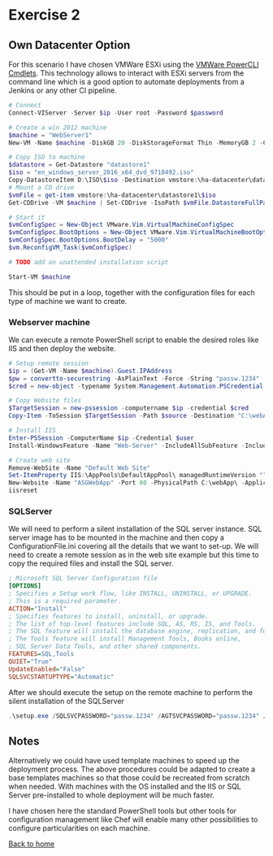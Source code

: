 # Exercise 2

## Own Datacenter Option

For this scenario I have chosen VMWare ESXi using the [VMWare PowerCLI Cmdlets](https://www.vmware.com/support/developer/PowerCLI/). This technology allows to interact with ESXi servers from the command line which is a good option to automate deployments from a Jenkins or any other CI pipeline.

```powershell
# Connect
Connect-VIServer -Server $ip -User root -Password $password

# Create a win 2012 machine
$machine = "WebServer1"
New-VM -Name $machine -DiskGB 20 -DiskStorageFormat Thin -MemoryGB 2 -CD -GuestId windows9Server64Guest -NumCpu 2

# Copy ISO to machine
$datastore = Get-Datastore "datastore1"
$iso = "en_windows_server_2016_x64_dvd_9718492.iso"
Copy-DatastoreItem D:\ISO\$iso -Destination vmstore:\ha-datacenter\datastore1\$iso
# Mount a CD drive
$vmFile = get-item vmstore:\ha-datacenter\datastore1\$iso
Get-CDDrive -VM $machine | Set-CDDrive -IsoPath $vmFile.DatastoreFullPath –StartConnected $True -Confirm:$False

# Start it
$vmConfigSpec = New-Object VMware.Vim.VirtualMachineConfigSpec
$vmConfigSpec.BootOptions = New-Object VMware.Vim.VirtualMachineBootOptions
$vmConfigSpec.BootOptions.BootDelay = "5000"
$vm.ReconfigVM_Task($vmConfigSpec)

# TODO add an unattended installation script

Start-VM $machine

```

This should be put in a loop, together with the configuration files for each type of machine we want to create.

### Webserver machine

We can execute a remote PowerShell script to enable the desired roles like IIS and then deploy the website.

```powershell
# Setup remote session
$ip = (Get-VM -Name $machine).Guest.IPAddress
$pw = convertto-securestring -AsPlainText -Force -String "passw.1234"
$cred = new-object -typename System.Management.Automation.PSCredential -argumentlist "Administrator",$pw

# Copy Website files
$TargetSession = new-pssession -computername $ip -credential $cred
Copy-Item -ToSession $TargetSession -Path $source -Destination "C:\webApp\" -Recurse

# Install IIS
Enter-PSSession -ComputerName $ip -Credential $user
Install-WindowsFeature -Name "Web-Server" -IncludeAllSubFeature -IncludeManagementTools

# Create web site
Remove-WebSite -Name "Default Web Site"
Set-ItemProperty IIS:\AppPools\DefaultAppPool\ managedRuntimeVersion ""
New-Website -Name "ASGWebApp" -Port 80 -PhysicalPath C:\webApp\ -ApplicationPool DefaultAppPool
iisreset
```

### SQLServer

We will need to perform a silent installation of the SQL server instance. SQL server image has to be mounted in the machine and then copy a ConfigurationFile.ini covering all the details that we want to set-up. We will need to create a remote session as in the web site example but this time to copy the required files and install the SQL server.

```ini
; Microsoft SQL Server Configuration file
[OPTIONS]
; Specifies a Setup work flow, like INSTALL, UNINSTALL, or UPGRADE.
; This is a required parameter.
ACTION="Install"
; Specifies features to install, uninstall, or upgrade.
; The list of top-level features include SQL, AS, RS, IS, and Tools.
; The SQL feature will install the database engine, replication, and full-text.
; The Tools feature will install Management Tools, Books online,
; SQL Server Data Tools, and other shared components.
FEATURES=SQL,Tools
QUIET="True"
UpdateEnabled="False"
SQLSVCSTARTUPTYPE="Automatic"
```

After we should execute the setup on the remote machine to perform the silent installation of the SQLServer

```powershell
.\setup.exe /SQLSVCPASSWORD="passw.1234" /AGTSVCPASSWORD="passw.1234" /ASSVCPASSWORD="passw.1234" /ISSVCPASSWORD="passw.1234" /RSSVCPASSWORD="passw.1234" /IACCEPTSQLSERVERLICENSETERMS /ConfigurationFile=ConfigurationFile.ini
```

## Notes

Alternatively we could have used template machines to speed up the deployment process. The above procedures could be adapted to create a base templates machines so that those could be recreated from scratch when needed. With machines with the OS installed and the IIS or SQL Server pre-installed to whole deployment will be much faster.

I have chosen here the standard PowerShell tools but other tools for configuration management like Chef will enable many other possibilities to configure particularities on each machine.

[Back to home](README.md)